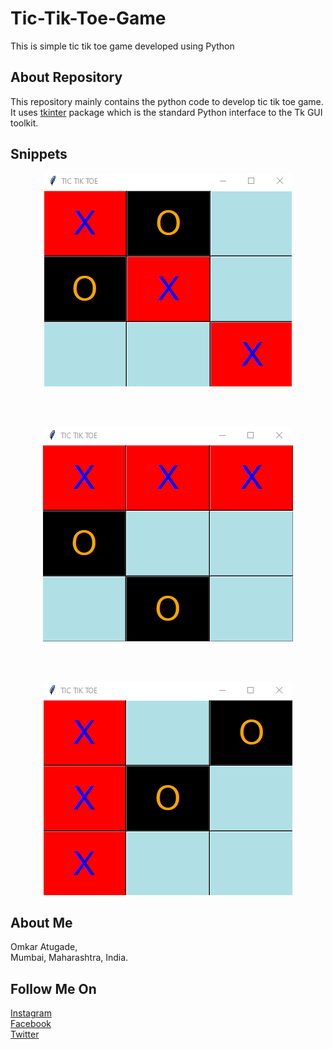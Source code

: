 # Tic-Tik-Toe-Game
This is simple tic tik toe game developed using Python

## About Repository
This repository mainly contains the python code to develop tic tik toe game.<br> 
It uses [tkinter](https://docs.python.org/3/library/tkinter.html) package which is the standard Python interface to the Tk GUI toolkit.

## Snippets
 <p align='center'>
  <img src="ttt1.png">
  </p>
 <br>
 <br>
 <p align='center'>
  <img src="ttt2.png">
  </p>
  
 <br>
 <br>
 
 <p align='center'>
  <img src="ttt3.png">
  </p>
 
## About Me 
 
 Omkar Atugade,<br>
 Mumbai, Maharashtra, India.
 
## Follow Me On
 
  [Instagram](https://www.instagram.com/omi_atugade)<br>
  [Facebook](https://www.facebook.com/Omkar-Atugade)<br>
  [Twitter](https://www.twitter.com/Atugade-Omkar)

